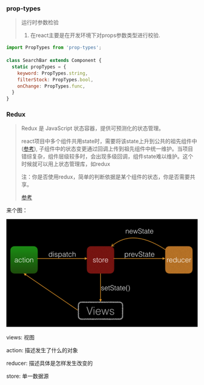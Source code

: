 ### prop-types

> 运行时参数检验
>
> 1. 在react主要是在开发环境下对props参数类型进行校验.

```jsx
import PropTypes from 'prop-types';

class SearchBar extends Component {
  static propTypes = {
    keyword: PropTypes.string,
    filterStock: PropTypes.bool,
    onChange: PropTypes.func,
  }
}
```

### Redux

> Redux 是 JavaScript 状态容器，提供可预测化的状态管理。
>
> react项目中多个组件共用state时，需要将该state上升到公共的祖先组件中([参考](https://facebook.github.io/react/docs/lifting-state-up.html)), 子组件中的状态变更通过回调上传到祖先组件中统一维护。当项目错综复杂，组件层级较多时，会出现多级回调，组件state难以维护。这个时候就可以用上状态管理库，如redux
>
> 注：你是否使用redux，简单的判断依据是某个组件的状态，你是否需要共享。
>
> [参考](https://github.com/reactjs/redux)

来个图：

![](./images/redux.png)

views: 视图

action: 描述发生了什么的对象

reducer: 描述具体是怎样发生改变的

store: 单一数据源